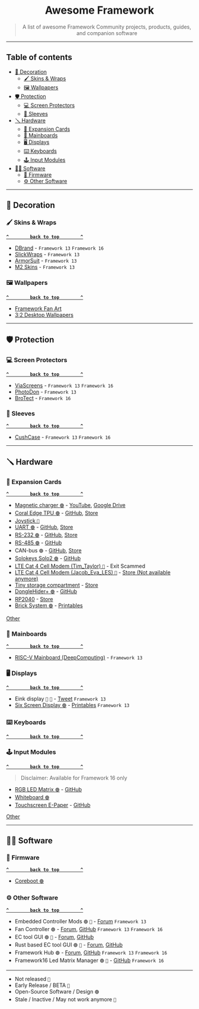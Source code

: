 <p align="center">
  <h1 align="center">Awesome Framework</h1>
</p>

<blockquote align="center">A list of awesome Framework Community projects, products, guides, and companion software</blockquote>

--------------------

## Table of contents

- [🎨 Decoration](-decoration)
  - [🖌️ Skins & Wraps](#️-skins--wraps)
  - [🖼️ Wallpapers](️#-wallpapers)
- [🛡️ Protection](#️-protection)
  - [💻 Screen Protectors](#-screen-protectors)
  - [👝 Sleeves](#-sleeves)
- [🪛 Hardware](#-hardware)
  - [🔧 Expansion Cards](#-expansion-cards)
  - [🧠 Mainboards](#-mainboards)
  - [🖥️ Displays](#️-displays)
  - [⌨️ Keyboards](#️-keyboards)
  - [🕹️ Input Modules](#️-input-modules)
- [🧑‍💻 Software](#-software)
  - [🐇 Firmware](#-firmware)
  - [⚙️ Other Software](#️-other-software)

--------------------

## 🎨 Decoration

### 🖌️ Skins & Wraps

**[`^        back to top        ^`](#table-of-contents)**

- [DBrand](https://dbrand.com/shop/devices/framework-skins) - `Framework 13` `Framework 16`
- [SlickWraps](https://www.slickwraps.com/collections/framework-laptop-13-skins) - `Framework 13`
- [ArmorSuit](https://www.armorsuit.com/products/armorsuit-militaryshield-vinyl-skin-wrap-film-for-framework-laptop-2023) - `Framework 13`
- [M2 Skins](https://m2skins.com/products/framework-13-2021-skins) - `Framework 13`

### 🖼️ Wallpapers

**[`^        back to top        ^`](#table-of-contents)**

- [Framework Fan Art](https://community.frame.work/t/framework-fan-art/6626)
- [3:2 Desktop Wallpapers](https://community.frame.work/t/3-2-desktop-wallpapers/3533)

--------------------

## 🛡️ Protection

### 💻 Screen Protectors

**[`^        back to top        ^`](#table-of-contents)**

- [ViaScreens](https://viascreens.com/screen-protectors/framework/) - `Framework 13` `Framework 16`
- [PhotoDon](https://www.photodon.com/p/screen-protector-framework-13-inch.html) - `Framework 13`
- [BroTect](https://www.amazon.de/dp/B0D8BVPN32) - `Framework 16`

### 👝 Sleeves

**[`^        back to top        ^`](#table-of-contents)**

- [CushCase](https://www.cushcase.com/collections/framework-laptop-sleeve-cases) - `Framework 13` `Framework 16`

--------------------

## 🪛 Hardware

### 🔧 Expansion Cards

**[`^        back to top        ^`](#table-of-contents)**

- [Magnetic charger `🟢`](https://community.frame.work/t/full-power-magnetic-charging-card/10113) - [YouTube](https://www.youtube.com/watch?v=LwPOC8_xUMg), [Google Drive](https://drive.google.com/file/d/1VRF7_vOZ8BFrnwS2fjzWoJTxOssZ9eNG/view)
- [Coral Edge TPU `🟢`](https://community.frame.work/t/google-coral-expansion-card/18551) - [GitHub](https://github.com/EvgeniGenchev/Google-Coral-Expansion-Card/), [Store](https://i2clabs.com.au/google-coral-usb3-expansion-card/)
- [Joystick `📢`](https://community.frame.work/t/framework-joystick-modules-turning-your-frame-work-13-into-an-handheld-coming-soon/39011)
- [UART `🟢`](https://community.frame.work/t/uart-expansion-card/19643) - [GitHub](https://github.com/jyancat/UART-Expansion-Card), [Store](https://i2clabs.com.au/uart-expansion-card/)
- [RS-232 `🟢`](https://community.frame.work/t/rs-232-framework-expansion-card/18545) - [GitHub](https://github.com/medo64/RS232FrameCard), [Store](https://www.medo64.com/store/rs232framecard/)
- [RS-485 `🟢`](https://www.medo64.com/2022/11/rs485-framework-expansion-card-ftdi-edition/) - [GitHub](https://github.com/medo64/RS485FrameCard)
- CAN-bus `🟢` - [GitHub](https://github.com/medo64/Cananka/tree/main/Hardware/Board/Framework), [Store](https://www.medo64.com/2022/03/cananka-for-framework-laptop/)
- [Solokeys Solo2 `🟢`](https://community.frame.work/t/solokeys-solo2-expansion-card/24120) - [GitHub](https://github.com/foosinn/Solo4Framework)
- [LTE Cat 4 Cell Modem (Tim_Taylor) `📅`](https://community.frame.work/t/lte-cat-4-cell-modem-card/9454) - Exit Scammed
- [LTE Cat 4 Cell Modem (Jacob_Eva_LES) `📅`](https://community.frame.work/t/lte-cat-4-cell-modem-card/9454/110) - [Store (Not available anymore)](https://store.liberatedsystems.co.uk/product/opencom-lte/)
- [Tiny storage compartment](https://community.frame.work/t/the-snack-drawer-store-now-made-with-real-snacks/43101) - [Store](https://layers3d.square.site/)
- [DongleHider+ `🟢`](https://community.frame.work/t/donglehider-multiple-dongles-and-a-normal-usb-a-socket/47187) - [GitHub](https://github.com/LeoDJ/FW-EC-DongleHiderPlus)
- [RP2040](https://community.frame.work/t/rp2040-expansion-card/20144) - [Store](https://i2clabs.com.au/rp2040-expansion-card/)
- [Brick System `🟢`](https://community.frame.work/t/lego-brick-expansion-card/58711) - [Printables](https://www.printables.com/model/1031374-brick-system-expansion-card)

[Other](https://community.frame.work/c/developer-program/expansion-card/90)

### 🧠 Mainboards

**[`^        back to top        ^`](#table-of-contents)**

- [RISC-V Mainboard (DeepComputing)](https://frame.work/products/deep-computing-risc-v-mainboard) - `Framework 13`

### 🖥️ Displays

**[`^        back to top        ^`](#table-of-contents)**

- Eink display `📢` `📅` - [Tweet](https://x.com/zephray_wenting/status/1535041457035280392) `Framework 13`
- [Six Screen Display `🟢`](https://cubiclenate.com/2024/10/12/six-monitor-workstation-for-my-framework-13/) - [Printables](https://www.printables.com/model/1037416-six-screen-semi-portable-laptop-display-system) `Framework 13`

### ⌨️ Keyboards

**[`^        back to top        ^`](#table-of-contents)**

### 🕹️ Input Modules

**[`^        back to top        ^`](#table-of-contents)**

> Disclaimer: Available for Framework 16 only

- [RGB LED Matrix `🟢`](https://community.frame.work/t/show-rgb-led-matrix-input-module/36968) - [GitHub](https://github.com/corndog2000/RGB-LED-Matrix-Input-Module)
- [Whiteboard `🟢`](https://community.frame.work/t/whiteboard-input-module/58985)
- [Touchscreen E-Paper](https://community.frame.work/t/showcase-touchscreen-e-paper-input-module/62895) - [GitHub](https://github.com/arthomnix/FW16_EPD)

[Other](https://community.frame.work/c/developer-program/input-module/135)

--------------------

## 🧑‍💻 Software

### 🐇 Firmware

**[`^        back to top        ^`](#table-of-contents)**

- [Coreboot `🟢`](https://www.coreboot.org/)

### ⚙️ Other Software

**[`^        back to top        ^`](#table-of-contents)**

- Embedded Controller Mods `🟢` `📅` - [Forum](https://community.frame.work/t/exploring-the-embedded-controller/12846) `Framework 13`
- Fan Controller `🟢` - [Forum](https://community.frame.work/t/fan-speed-controller-with-custom-speed-curve/17208), [GitHub](https://github.com/TamtamHero/fw-fanctrl) `Framework 13` `Framework 16`
- EC tool GUI `🟢` `📅` - [Forum](https://community.frame.work/t/framework-embedded-controller-gui-i-made/16856), [GitHub](https://github.com/boredom101/fw-ec-gui)
- Rust based EC tool GUI `🟢` `📅` - [Forum](https://community.frame.work/t/gui-for-ectool-backlight-etc/24165), [GitHub](https://github.com/taotien/framework_toolbox)
- Framework Hub `🟢` - [Forum](https://community.frame.work/t/project-framework-laptop-hub-py-edition-a-python-based-control-center-for-framework-laptops-16/61883), [GitHub](https://github.com/Oganoth/Framework-Control-center) `Framework 13` `Framework 16`
- Framework16 Led Matrix Manager `🟢` `🔸` - [GitHub](https://github.com/FabulousCodingFox/framework16-led-matrix-manager) `Framework 16`

--------------------

- Not released ` 📢 `
- Early Release / BETA ` 🔸 `
- Open-Source Software / Design ` 🟢 `
- Stale / Inactive / May not work anymore ` 📅 `
